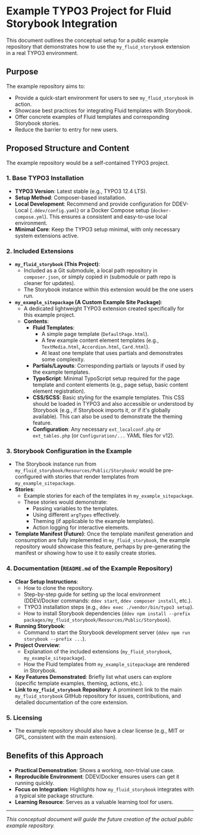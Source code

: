 # Example TYPO3 Project for Fluid Storybook Integration

This document outlines the conceptual setup for a public example repository that demonstrates how to use the `my_fluid_storybook` extension in a real TYPO3 environment.

## Purpose

The example repository aims to:
- Provide a quick-start environment for users to see `my_fluid_storybook` in action.
- Showcase best practices for integrating Fluid templates with Storybook.
- Offer concrete examples of Fluid templates and corresponding Storybook stories.
- Reduce the barrier to entry for new users.

## Proposed Structure and Content

The example repository would be a self-contained TYPO3 project.

### 1. Base TYPO3 Installation
-   **TYPO3 Version**: Latest stable (e.g., TYPO3 12.4 LTS).
-   **Setup Method**: Composer-based installation.
-   **Local Development**: Recommend and provide configuration for DDEV-Local (`.ddev/config.yaml`) or a Docker Compose setup (`docker-compose.yml`). This ensures a consistent and easy-to-use local environment.
-   **Minimal Core**: Keep the TYPO3 setup minimal, with only necessary system extensions active.

### 2. Included Extensions

-   **`my_fluid_storybook` (This Project)**:
    -   Included as a Git submodule, a local path repository in `composer.json`, or simply copied in (submodule or path repo is cleaner for updates).
    -   The Storybook instance within this extension would be the one users run.
-   **`my_example_sitepackage` (A Custom Example Site Package)**:
    -   A dedicated lightweight TYPO3 extension created specifically for this example project.
    -   **Contents**:
        -   **Fluid Templates**:
            -   A simple page template (`DefaultPage.html`).
            -   A few example content element templates (e.g., `TextMedia.html`, `Accordion.html`, `Card.html`).
            -   At least one template that uses partials and demonstrates some complexity.
        -   **Partials/Layouts**: Corresponding partials or layouts if used by the example templates.
        -   **TypoScript**: Minimal TypoScript setup required for the page template and content elements (e.g., page setup, basic content element registration).
        -   **CSS/SCSS**: Basic styling for the example templates. This CSS should be loaded in TYPO3 and also accessible or understood by Storybook (e.g., if Storybook imports it, or if it's globally available). This can also be used to demonstrate the theming feature.
        -   **Configuration**: Any necessary `ext_localconf.php` or `ext_tables.php` (or `Configuration/...` YAML files for v12).

### 3. Storybook Configuration in the Example
-   The Storybook instance run from `my_fluid_storybook/Resources/Public/Storybook/` would be pre-configured with stories that render templates from `my_example_sitepackage`.
-   **Stories**:
    -   Example stories for each of the templates in `my_example_sitepackage`.
    -   These stories would demonstrate:
        -   Passing variables to the templates.
        -   Using different `argTypes` effectively.
        -   Theming (if applicable to the example templates).
        -   Action logging for interactive elements.
-   **Template Manifest (Future)**: Once the template manifest generation and consumption are fully implemented in `my_fluid_storybook`, the example repository would showcase this feature, perhaps by pre-generating the manifest or showing how to use it to easily create stories.

### 4. Documentation (`README.md` of the Example Repository)
-   **Clear Setup Instructions**:
    -   How to clone the repository.
    -   Step-by-step guide for setting up the local environment (DDEV/Docker commands: `ddev start`, `ddev composer install`, etc.).
    -   TYPO3 installation steps (e.g., `ddev exec ./vendor/bin/typo3 setup`).
    -   How to install Storybook dependencies (`ddev npm install --prefix packages/my_fluid_storybook/Resources/Public/Storybook`).
-   **Running Storybook**:
    -   Command to start the Storybook development server (`ddev npm run storybook --prefix ...`).
-   **Project Overview**:
    -   Explanation of the included extensions (`my_fluid_storybook`, `my_example_sitepackage`).
    -   How the Fluid templates from `my_example_sitepackage` are rendered in Storybook.
-   **Key Features Demonstrated**: Briefly list what users can explore (specific template examples, theming, actions, etc.).
-   **Link to `my_fluid_storybook` Repository**: A prominent link to the main `my_fluid_storybook` GitHub repository for issues, contributions, and detailed documentation of the core extension.

### 5. Licensing
-   The example repository should also have a clear license (e.g., MIT or GPL, consistent with the main extension).

## Benefits of this Approach
-   **Practical Demonstration**: Shows a working, non-trivial use case.
-   **Reproducible Environment**: DDEV/Docker ensures users can get it running quickly.
-   **Focus on Integration**: Highlights how `my_fluid_storybook` integrates with a typical site package structure.
-   **Learning Resource**: Serves as a valuable learning tool for users.

---
*This conceptual document will guide the future creation of the actual public example repository.*
